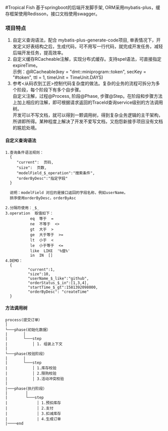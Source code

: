 #Tropical Fish
基于springboot的后端开发脚手架, ORM采用mybatis-plus，缓存框架使用Redisson，接口文档使用swagger。


### 项目特点
1. 自定义查询语法，配合 mybatis-plus-generate-code项目, 单表情况下，开发定义好表结构之后，生成代码，可不用写一行代码，就完成开发任务，减轻后端开发任务，提高效率。
2. 自定义缓存RCacheable注解，实现分布式缓存。支持spel语法，可直接指定expireTime。  
示例：@RCacheable(key = "dmt::miniprogram::token", secKey = "#token", ttl = 1, timeUnit = TimeUnit.DAYS)
3. 参考<从码农到工匠>控制代码复杂度的做法。复杂的业务的流程可拆分为多个阶段，每个阶段下有多个自步骤。   
自定义注解，过程@Process, 阶段@Phase, 步骤@Step。在阶段和步骤方法上加上相应的注解，即可根据请求返回的TraceId查询service级别的方法调用树。   
开发可以不写文档，就可以得到一颗调用树，得到复杂业务逻辑的主干架构，所讲即所得。某种程度上解决了开发不爱写文档，又抱怨新接手项目没有文档的尴尬处境。 


#### 自定义查询语法   
    1.查询条件语法规则：
      {
         "current":  页码,
         "size":  页数,
         "modelField_$_operation":"搜索条件",
         "orderByDesc":"指定字段"
      }
      
      说明：modelField 对应的是接口返回的字段名称，例如userName。
      排序使用orderByDesc，orderByAsc
      
    2.分隔符使用：_$_
    3.operation  取值如下：
               eq  等于  =
               ne  不等于  <>
               gt  大于  >
               ge  大于等于  >=
               lt  小于  <
               le  小于等于  <=
               like  LIKE  '%值%'
               in  IN  []
    4.DEMO：
      {
              "current":1,
              "size":10,
              "userName_$_like":"github",
              "orderStatus_$_in":[1,3,4],
              "startTime_$_gt":1581392098000,
              "orderByDesc": "createTime"
      }
     
#### 方法调用树
    
    process(提交订单）
    │
    └───phase(初始化数据）
    |       │   
    |       └───step
    |           │ 1. 组装上下文
    |           
    └───phase(校验阶段）
    |       |   
    |       └───step
    |           │ 1.库存校验
    |           │ 2.限购校验
    |           │ 3.活动冲突校验
    |           
    |───phase(执行阶段）
    |        │   
    |        └───step
    |             │ 1.预扣库存
    |             │ 2.支付
    |             │ 3.扣减库存
    |             | 4.生成订单
    |────end